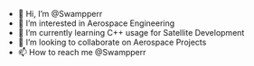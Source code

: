- 👋 Hi, I’m @Swampperr
- 👀 I’m interested in Aerospace Engineering
- 🌱 I’m currently learning C++ usage for Satellite Development
- 💞️ I’m looking to collaborate on Aerospace Projects
- 📫 How to reach me @Swampperr

<!---
Swampperr/Swampperr is a ✨ special ✨ repository because its `README.md` (this file) appears on your GitHub profile.
You can click the Preview link to take a look at your changes.
--->
